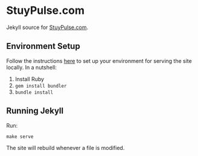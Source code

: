 StuyPulse.com
=============
Jekyll source for [StuyPulse.com](http://stuypulse.com/).

Environment Setup
-----------------
Follow the instructions [here](https://help.github.com/articles/using-jekyll-with-pages) to set up your environment for serving the site locally. In a nutshell:

1. Install Ruby
2. `gem install bundler`
3. `bundle install`

Running Jekyll
--------------
Run:

    make serve

The site will rebuild whenever a file is modified.
